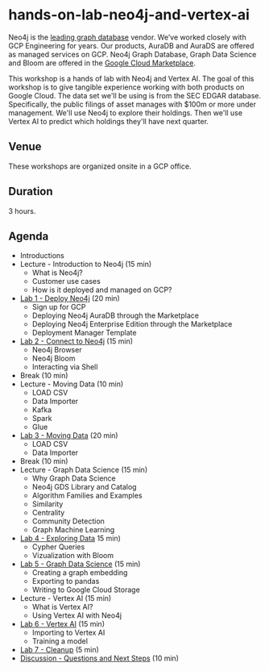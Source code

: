 # hands-on-lab-neo4j-and-vertex-ai
Neo4j is the [leading graph database](https://neo4j.com/whitepapers/forrester-wave-graph-data-platforms/) vendor.  We’ve worked closely with GCP Engineering for years.  Our products, AuraDB and AuraDS are offered as managed services on GCP.  Neo4j Graph Database, Graph Data Science and Bloom are offered in the [Google Cloud Marketplace](https://aws.amazon.com/marketplace/seller-profile?id=23ec694a-d2af-4641-b4d3-b7201ab2f5f9).

This workshop is a hands of lab with Neo4j and Vertex AI.  The goal of this workshop is to give tangible experience working with both products on Google Cloud.  The data set we'll be using is from the SEC EDGAR database.  Specifically, the public filings of asset manages with $100m or more under management.  We'll use Neo4j to explore their holdings.  Then we'll use Vertex AI to predict which holdings they'll have next quarter.

## Venue
These workshops are organized onsite in a GCP office.

## Duration
3 hours.

## Agenda
* Introductions
* Lecture - Introduction to Neo4j (15 min)
    * What is Neo4j?
    * Customer use cases
    * How is it deployed and managed on GCP?
* [Lab 1 - Deploy Neo4j](Lab%201%20-%20Deploy%20Neo4j) (20 min)
    * Sign up for GCP
    * Deploying Neo4j AuraDB through the Marketplace
    * Deploying Neo4j Enterprise Edition through the Marketplace
    * Deployment Manager Template
* [Lab 2 - Connect to Neo4j](Lab%202%20-%20Connect%20to%20Neo4j/README.md) (15 min)
    * Neo4j Browser
    * Neo4j Bloom
    * Interacting via Shell
* Break (10 min)
* Lecture - Moving Data (10 min)
    * LOAD CSV
    * Data Importer
    * Kafka
    * Spark
    * Glue
* [Lab 3 - Moving Data](Lab%203%20-%20Moving%20Data/README.md) (20 min)
    * LOAD CSV
    * Data Importer
* Break (10 min)
* Lecture - Graph Data Science (15 min)
    * Why Graph Data Science
    * Neo4j GDS Library and Catalog
    * Algorithm Families and Examples
    * Similarity
    * Centrality
    * Community Detection
    * Graph Machine Learning
* [Lab 4 - Exploring Data](Lab%204%20-%20Exploring%20Data/README.md) 15 min)
    * Cypher Queries
    * Vizualization with Bloom
* [Lab 5 - Graph Data Science](Lab%205%20-%20Graph%20Data%20Science/README.md) (15 min)
    * Creating a graph embedding
    * Exporting to pandas
    * Writing to Google Cloud Storage
* Lecture - Vertex AI (15 min)
    * What is Vertex AI?
    * Using Vertex AI with Neo4j
* [Lab 6 - Vertex AI](Lab%206%20-%20Vertex%20AI) (15 min)
    * Importing to Vertex AI
    * Training a model
* [Lab 7 - Cleanup](Lab%207%20-%20Cleanup) (5 min)
* [Discussion - Questions and Next Steps](Discussion%20-%20Questions%20and%20Next%20Steps.md) (10 min)
